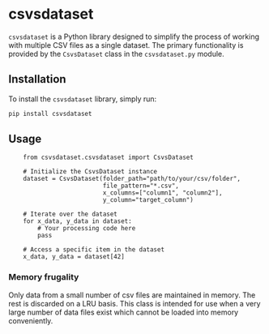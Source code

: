 # csvsdataset

`csvsdataset` is a Python library designed to simplify the process of working with multiple CSV files as a single dataset. The primary functionality is provided by the `CsvsDataset` class in the `csvsdataset.py` module.

## Installation

To install the `csvsdataset` library, simply run:

```bash
pip install csvsdataset
```

## Usage

        from csvsdataset.csvsdataset import CsvsDataset
        
        # Initialize the CsvsDataset instance
        dataset = CsvsDataset(folder_path="path/to/your/csv/folder",
                              file_pattern="*.csv",
                              x_columns=["column1", "column2"],
                              y_column="target_column")
        
        # Iterate over the dataset
        for x_data, y_data in dataset:
            # Your processing code here
            pass
        
        # Access a specific item in the dataset
        x_data, y_data = dataset[42]

### Memory frugality
Only data from a small number of csv files are maintained in memory. The
rest is discarded on a LRU basis. This class is intended for use
when a very large number of data files exist which cannot be loaded into
memory conveniently. 
